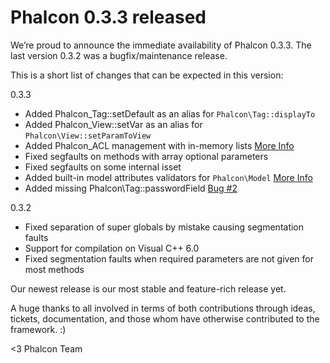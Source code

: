 Phalcon 0.3.3 released
======================

We’re proud to announce the immediate availability of Phalcon 0.3.3. The last 
version 0.3.2 was a bugfix/maintenance release. 

This is a short list of changes that can be expected in this version:

0.3.3

- Added Phalcon\_Tag::setDefault as an alias for `Phalcon\Tag::displayTo`
- Added Phalcon\_View::setVar as an alias for `Phalcon\View::setParamToView`
- Added Phalcon\_ACL management with in-memory lists [More Info](https://docs.phalconphp.com/en/latest/reference/acl.html)
- Fixed segfaults on methods with array optional parameters
- Fixed segfaults on some internal isset
- Added built-in model attributes validators for `Phalcon\Model` [More Info](https://docs.phalconphp.com/en/latest/reference/models.html#validating-data-integrity)
- Added missing Phalcon\Tag::passwordField [Bug #2](https://github.com/phalcon/cphalcon/issues/2)

0.3.2

- Fixed separation of super globals by mistake causing segmentation faults
- Support for compilation on Visual C++ 6.0
- Fixed segmentation faults when required parameters are not given for most methods

Our newest release is our most stable and feature-rich release yet. 

A huge thanks to all involved in terms of both contributions through ideas, 
tickets, documentation, and those whom have otherwise contributed to the 
framework. :)

<3
Phalcon Team